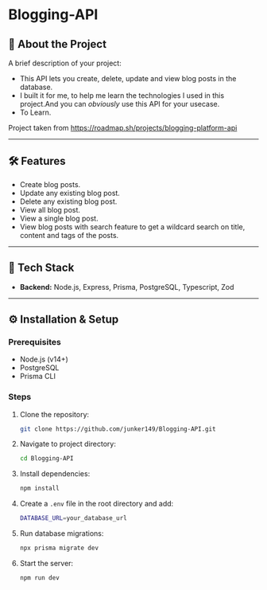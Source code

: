 # Blogging-API

## 📖 About the Project

A brief description of your project:  
- This API lets you create, delete, update and view blog posts in the database.
- I built it for me, to help me learn the technologies I used in this project.And you can *obviously* use this API for your usecase.
- To Learn.

Project taken from https://roadmap.sh/projects/blogging-platform-api

---

## 🛠️ Features

- Create blog posts.
- Update any existing blog post.
- Delete any existing blog post.
- View all blog post.
- View a single blog post.
- View blog posts with search feature to get a wildcard search on title, content and tags of the posts.

---

## 🚀 Tech Stack

- **Backend:** Node.js, Express, Prisma, PostgreSQL, Typescript, Zod

---

## ⚙️ Installation & Setup

### Prerequisites
- Node.js (v14+)
- PostgreSQL
- Prisma CLI

### Steps
1. Clone the repository:
   ```bash
   git clone https://github.com/junker149/Blogging-API.git

2. Navigate to project directory:
    ```bash
    cd Blogging-API

3. Install dependencies:
    ```bash
    npm install

4. Create a ```.env``` file in the root directory and add:
    ```bash
    DATABASE_URL=your_database_url
    
5. Run database migrations:
    ```bash
    npx prisma migrate dev

6. Start the server:
    ```bash
    npm run dev